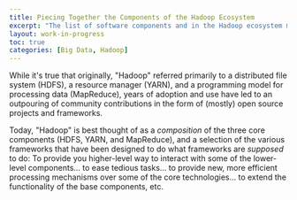 ```yaml
---
title: Piecing Together the Components of the Hadoop Ecosystem
excerpt: "The list of software components and in the Hadoop ecosystem may be long, but each component exists with a purpose. Discover more about the kinds of problem each component solves."
layout: work-in-progress
toc: true
categories: [Big Data, Hadoop]
---
```


While it's true that originally, "Hadoop" referred primarily to a distributed file system (HDFS), a resource manager (YARN), and a programming model for processing data (MapReduce), years of adoption and use have led to an outpouring of community contributions in the form of (mostly) open source projects and frameworks.

Today, "Hadoop" is best thought of as a *composition* of the three core components (HDFS, YARN, and MapReduce), and a selection of the  various frameworks that have been designed to do what frameworks are *supposed* to do: To provide you higher-level way to interact with some of the lower-level components... to ease tedious tasks... to provide new, more efficient processing mechanisms over some of the core technologies... to extend the functionality of the base components, etc.

